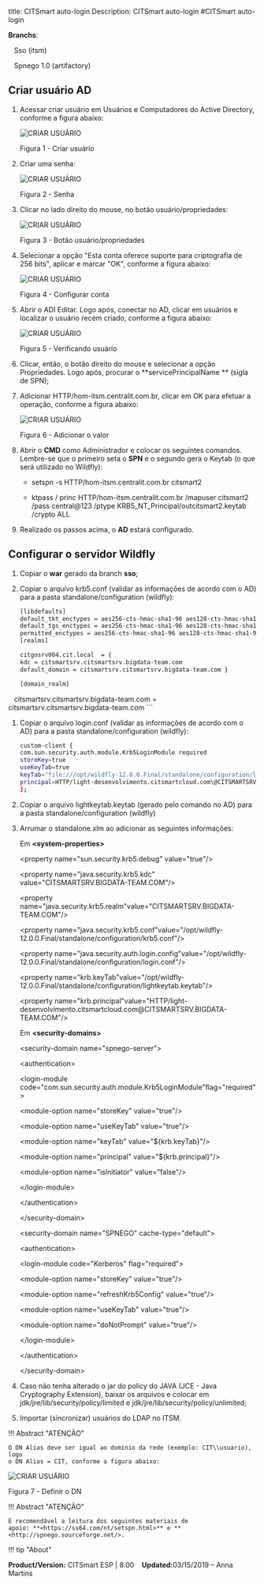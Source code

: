 title: CITSmart auto-login
Description: CITSmart auto-login
#CITSmart auto-login


**Branchs**:

   Sso (itsm)

   Spnego 1.0 (artifactory)


Criar usuário AD
----------------

1.  Acessar criar usuário em Usuários e Computadores do Active Directory,
    conforme a figura abaixo:

    ![CRIAR USUÁRIO](images/sso-1.jpg)

     Figura 1 - Criar usuário

2. Criar uma senha: 

    ![CRIAR USUÁRIO](images/sso-2.jpg)

     Figura 2 - Senha

3. Clicar no lado direito do mouse, no botão usuário/propriedades:

    ![CRIAR USUÁRIO](images/sso-3.jpg)

     Figura 3 - Botão usuário/propriedades

4. Selecionar a opção "Esta conta oferece suporte para criptografia de 256 bits", aplicar e marcar "OK", conforme a figura abaixo:

    ![CRIAR USUÁRIO](images/sso-4.jpg)

     Figura 4 - Configurar conta


5.  Abrir o ADI Editar. Logo após, conectar no AD, clicar em usuários e
    localizar o usuário recém criado, conforme a figura abaixo:
      
    ![CRIAR USUÁRIO](images/sso-5.jpg)

     Figura 5 - Verificando usuário

6.  Clicar, então, o botão direito do mouse e selecionar a opção Propriedades.
    Logo após, procurar o **servicePrincipalName ** (sigla de SPN);

7.  Adicionar HTTP/hom-itsm.centralit.com.br, clicar em OK para efetuar a
    operação, conforme a figura abaixo:

    ![CRIAR USUÁRIO](images/sso-6.jpg)

     Figura 6 - Adicionar o valor

8.  Abrir o **CMD** como Administrador e colocar os seguintes comandos.
    Lembre-se que o primeiro seta o **SPN** e o segundo gera o Keytab (o que
    será utilizado no Wildfly):

    -   setspn -s HTTP/hom-itsm.centralit.com.br citsmart2

    -   ktpass / princ HTTP/hom-itsm.centralit.com.br /mapuser citsmart2  /pass
        central\@123 /ptype KRB5_NT_Principal/outcitsmart2.keytab /crypto ALL

9.  Realizado os passos acima, o **AD** estará configurado. 


Configurar o servidor Wildfly
-----------------------------

1.  Copiar o **war** gerado da branch **sso**;

2.  Copiar o arquivo krb5.conf (validar as informações de acordo com o AD) para
    a pasta standalone/configuration (wildfly):
    
    ```sh
    [libdefaults]
    default_tkt_enctypes = aes256-cts-hmac-sha1-96 aes128-cts-hmac-sha1-96 rc4-hmac
    default_tgs_enctypes = aes256-cts-hmac-sha1-96 aes128-cts-hmac-sha1-96 rc4-hmac
    permitted_enctypes = aes256-cts-hmac-sha1-96 aes128-cts-hmac-sha1-96 rc4-hmac
    [realms]
    ```
    
    ```sh
    citgosrv004.cit.local  = {
    kdc = citsmartsrv.citsmartsrv.bigdata-team.com
    default_domain = citsmartsrv.citsmartsrv.bigdata-team.com }     
    ```
    
    ```sh
    [domain_realm]
    citsmartsrv.citsmartsrv.bigdata-team.com = citsmartsrv.citsmartsrv.bigdata-team.com
    ```
    
1.  Copiar o arquivo login.conf (validar as informações de acordo com o AD) para a pasta standalone/configuration (wildfly):

    ```sh
    custom-client {
    com.sun.security.auth.module.Krb5LoginModule required
    storeKey=true
    useKeyTab=true
    keyTab="file:///opt/wildfly-12.0.0.Final/standalone/configuration/lightkeytab.keytab"
    principal=HTTP/light-desenvolvimento.citsmartcloud.com\@CITSMARTSRV.BIGDATA-TEAM.COM;
    };
    ```

1.  Copiar o arquivo lightkeytab.keytab (gerado pelo comando no AD) para a pasta
    standalone/configuration (wildfly)

2.  Arrumar o standalone.xlm ao adicionar as seguintes informações:

    Em **\<system-properties\>**

    \<property name="sun.security.krb5.debug" value="true"/\>

    \<property name="java.security.krb5.kdc" value="CITSMARTSRV.BIGDATA-TEAM.COM"/\>

    \<property name="java.security.krb5.realm"value="CITSMARTSRV.BIGDATA-TEAM.COM"/\>

    \<property name="java.security.krb5.conf"value="/opt/wildfly-12.0.0.Final/standalone/configuration/krb5.conf"/\>

    \<property name="java.security.auth.login.config"value="/opt/wildfly-12.0.0.Final/standalone/configuration/login.conf"/\>

    \<property name="krb.keyTab"value="/opt/wildfly-12.0.0.Final/standalone/configuration/lightkeytab.keytab"/\>

    \<property name="krb.principal"value="HTTP/light-desenvolvimento.citsmartcloud.com\@CITSMARTSRV.BIGDATA-TEAM.COM"/\>

    Em **\<security-domains\>**

    \<security-domain name="spnego-server"\>

    \<authentication\>

    \<login-module code="com.sun.security.auth.module.Krb5LoginModule"flag="required"\>

    \<module-option name="storeKey" value="true"/\>

    \<module-option name="useKeyTab" value="true"/\>

    \<module-option name="keyTab" value="\${krb.keyTab}"/\>

    \<module-option name="principal" value="\${krb.principal}"/\>

    \<module-option name="isInitiator" value="false"/\>

    \</login-module\>

    \</authentication\>

    \</security-domain\>

    \<security-domain name="SPNEGO" cache-type="default"\>

    \<authentication\>

    \<login-module code="Kerberos" flag="required"\>

    \<module-option name="storeKey" value="true"/\>

    \<module-option name="refreshKrb5Config" value="true"/\>

    \<module-option name="useKeyTab" value="true"/\>

    \<module-option name="doNotPrompt" value="true"/\>

    \</login-module\>

    \</authentication\>

    \</security-domain\>

1.  Caso não tenha alterado o jar do policy do JAVA (JCE - Java Cryptography
    Extension), baixar os arquivos e colocar em
    jdk/jre/lib/security/policy/limited e jdk/jre/lib/security/policy/unlimited;

2.  Importar (sincronizar) usuários do LDAP no ITSM.

!!! Abstract "ATENÇÃO"

    O DN Alias deve ser igual ao domínio da rede (exemplo: CIT\\usuario), logo
    o DN Alias = CIT, conforme a figura abaixo:

![CRIAR USUÁRIO](images/sso-7.jpg)

   Figura 7 - Definir o DN

!!! Abstract "ATENÇÃO"

    É recomendável a leitura dos seguintes materiais de
    apoio: **<https://ss64.com/nt/setspn.html>** e **<http://spnego.sourceforge.net/>.
    
    
 !!! tip "About"

<b>Product/Version:</b> CITSmart ESP | 8.00 &nbsp;&nbsp;
<b>Updated:</b>03/15/2019 – Anna Martins
   
